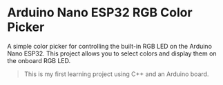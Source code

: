 # Arduino Nano ESP32 RGB Color Picker

A simple color picker for controlling the built-in RGB LED on the Arduino Nano ESP32. This project allows you to select colors and display them on the onboard RGB LED.

> This is my first learning project using C++ and an Arduino board.
